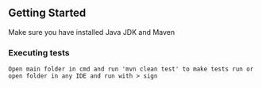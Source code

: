 
## Getting Started
Make sure you have installed Java JDK and Maven

### Executing tests

```
Open main folder in cmd and run 'mvn clean test' to make tests run or open folder in any IDE and run with > sign
```
